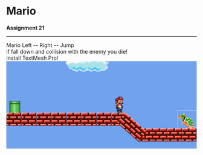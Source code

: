 # Mario

**Assignment 21**

---

Mario
Left -- Right -- Jump\
if fall down and collision with the enemy you die!\
install TextMesh Pro!\
![Screen Shot](Capture.JPG)

